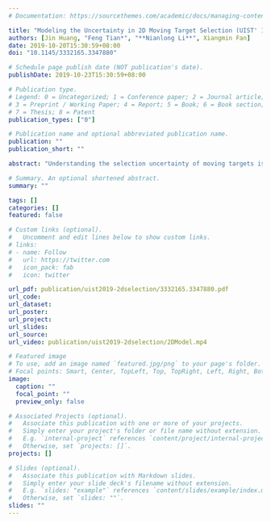 ```yaml
---
# Documentation: https://sourcethemes.com/academic/docs/managing-content/

title: "Modeling the Uncertainty in 2D Moving Target Selection (UIST' 19)"
authors: [Jin Huang, "Feng Tian*", "**Nianlong Li**", Xiangmin Fan]
date: 2019-10-20T15:30:59+08:00
doi: "10.1145/3332165.3347880"

# Schedule page publish date (NOT publication's date).
publishDate: 2019-10-23T15:30:59+08:00

# Publication type.
# Legend: 0 = Uncategorized; 1 = Conference paper; 2 = Journal article;
# 3 = Preprint / Working Paper; 4 = Report; 5 = Book; 6 = Book section;
# 7 = Thesis; 8 = Patent
publication_types: ["0"]

# Publication name and optional abbreviated publication name.
publication: ""
publication_short: ""

abstract: "Understanding the selection uncertainty of moving targets is a fundamental research problem in HCI. However, the only few works in this domain mainly focus on selecting 1D moving targets with certain input devices, where the model generalizability has not been extensively investigated. In this paper, we propose a 2D Ternary-Gaussian model to describe the selection uncertainty manifested in endpoint distribution for moving target selection. We explore and compare two candidate methods to generalize the problem space from 1D to 2D tasks, and evaluate their performances with three input modalities including mouse, stylus, and finger touch. By applying the proposed model in assisting target selection, we achieved up to 4% improvement in pointing speed and 41% in pointing accuracy compared with two state-of-the-art selection technologies. In addition, when we tested our model to predict pointing errors in a realistic user interface, we observed high fit of 0.94 R2."

# Summary. An optional shortened abstract.
summary: ""

tags: []
categories: []
featured: false

# Custom links (optional).
#   Uncomment and edit lines below to show custom links.
# links:
# - name: Follow
#   url: https://twitter.com
#   icon_pack: fab
#   icon: twitter

url_pdf: publication/uist2019-2dselection/3332165.3347880.pdf
url_code:
url_dataset:
url_poster:
url_project:
url_slides:
url_source:
url_video: publication/uist2019-2dselection/2DModel.mp4

# Featured image
# To use, add an image named `featured.jpg/png` to your page's folder. 
# Focal points: Smart, Center, TopLeft, Top, TopRight, Left, Right, BottomLeft, Bottom, BottomRight.
image:
  caption: ""
  focal_point: ""
  preview_only: false

# Associated Projects (optional).
#   Associate this publication with one or more of your projects.
#   Simply enter your project's folder or file name without extension.
#   E.g. `internal-project` references `content/project/internal-project/index.md`.
#   Otherwise, set `projects: []`.
projects: []

# Slides (optional).
#   Associate this publication with Markdown slides.
#   Simply enter your slide deck's filename without extension.
#   E.g. `slides: "example"` references `content/slides/example/index.md`.
#   Otherwise, set `slides: ""`.
slides: ""
---
```

